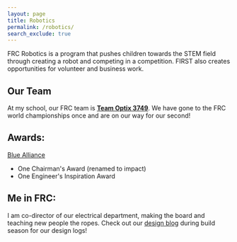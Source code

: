 ```yaml
---
layout: page
title: Robotics
permalink: /robotics/
search_exclude: true
---
```


FRC Robotics is a program that pushes children towards the STEM field through creating a robot and competing in a competition. FIRST also creates opportunities for volunteer and business work.

## Our Team
At my school, our FRC team is **[Team Optix 3749](https://www.team3749.org/home)**. We have gone to the FRC world championships once and are on our way for our second!

## Awards:
[Blue Alliance](https://www.thebluealliance.com/team/3749)
- One Chairman's Award (renamed to impact)
- One Engineer's Inspiration Award

## Me in FRC:
I am co-director of our electrical department, making the board and teaching new people the ropes. Check out our [design blog](https://blog.team3749.org) during build season for our design logs!

